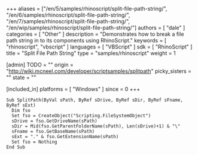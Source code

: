 +++
aliases = ["/en/5/samples/rhinoscript/split-file-path-string/", "/en/6/samples/rhinoscript/split-file-path-string/", "/en/7/samples/rhinoscript/split-file-path-string/", "/en/wip/samples/rhinoscript/split-file-path-string/"]
authors = [ "dale" ]
categories = [ "Other" ]
description = "Demonstrates how to break a file path string in to its components using RhinoScript."
keywords = [ "rhinoscript", "vbscript" ]
languages = [ "VBScript" ]
sdk = [ "RhinoScript" ]
title = "Split File Path String"
type = "samples/rhinoscript"
weight = 1

[admin]
TODO = ""
origin = "http://wiki.mcneel.com/developer/scriptsamples/splitpath"
picky_sisters = ""
state = ""

[included_in]
platforms = [ "Windows" ]
since = 0
+++

```vbnet
Sub SplitPath(ByVal sPath, ByRef sDrive, ByRef sDir, ByRef sFname, ByRef sExt)
  Dim fso
  Set fso = CreateObject("Scripting.FileSystemObject")
  sDrive = fso.GetDriveName(sPath)
  sDir = Mid(fso.GetParentFolderName(sPath), Len(sDrive)+1) & "\"
  sFname = fso.GetBaseName(sPath)
  sExt = "." & fso.GetExtensionName(sPath)
  Set fso = Nothing
End Sub
```
